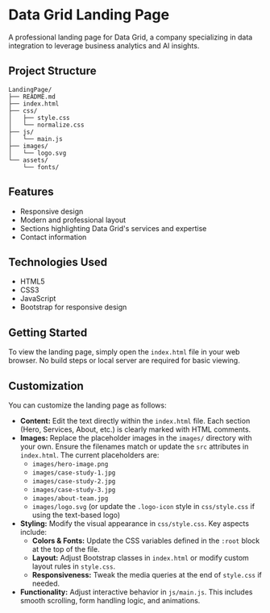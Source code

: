 # Data Grid Landing Page

A professional landing page for Data Grid, a company specializing in data integration to leverage business analytics and AI insights.

## Project Structure

```
LandingPage/
├── README.md
├── index.html
├── css/
│   ├── style.css
│   └── normalize.css
├── js/
│   └── main.js
├── images/
│   └── logo.svg
└── assets/
    └── fonts/
```

## Features

- Responsive design
- Modern and professional layout
- Sections highlighting Data Grid's services and expertise
- Contact information

## Technologies Used

- HTML5
- CSS3
- JavaScript
- Bootstrap for responsive design

## Getting Started

To view the landing page, simply open the `index.html` file in your web browser. No build steps or local server are required for basic viewing.

## Customization

You can customize the landing page as follows:

-   **Content:** Edit the text directly within the `index.html` file. Each section (Hero, Services, About, etc.) is clearly marked with HTML comments.
-   **Images:** Replace the placeholder images in the `images/` directory with your own. Ensure the filenames match or update the `src` attributes in `index.html`. The current placeholders are:
    -   `images/hero-image.png`
    -   `images/case-study-1.jpg`
    -   `images/case-study-2.jpg`
    -   `images/case-study-3.jpg`
    -   `images/about-team.jpg`
    -   `images/logo.svg` (or update the `.logo-icon` style in `css/style.css` if using the text-based logo)
-   **Styling:** Modify the visual appearance in `css/style.css`. Key aspects include:
    -   **Colors & Fonts:** Update the CSS variables defined in the `:root` block at the top of the file.
    -   **Layout:** Adjust Bootstrap classes in `index.html` or modify custom layout rules in `style.css`.
    -   **Responsiveness:** Tweak the media queries at the end of `style.css` if needed.
-   **Functionality:** Adjust interactive behavior in `js/main.js`. This includes smooth scrolling, form handling logic, and animations.
